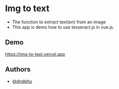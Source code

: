 
# Img to text
- The function to extract text(en) from an image
- This app is demo how to use tesseract.js in vue.js.


## Demo

https://img-to-text.vercel.app

## Authors

- [@dndphu](https://github.com/dndphu)


